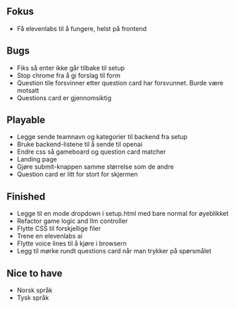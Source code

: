 ## Fokus
- Få elevenlabs til å fungere, helst på frontend

## Bugs
- Fiks så enter ikke går tilbake til setup
- Stop chrome fra å gi forslag til form 
- Question tile forsvinner etter question card har forsvunnet. Burde være motsatt
- Questions card er gjennomsiktig


## Playable
- Legge sende teamnavn og kategorier til backend fra setup
- Bruke backend-listene til å sende til openai
- Endre css så gameboard og question card matcher
- Landing page
- Gjøre submit-knappen samme størrelse som de andre
- Question card er litt for stort for skjermen

## Finished
- Legge til en mode dropdown i setup.html med bare normal for øyeblikket
- Refactor game logic and llm controller
- Flytte CSS til forskjellige filer
- Trene en elevenlabs ai
- Flytte voice lines til å kjøre i browsern
- Legg til mørke rundt questions card når man trykker på spørsmålet


## Nice to have
- Norsk språk
- Tysk språk

